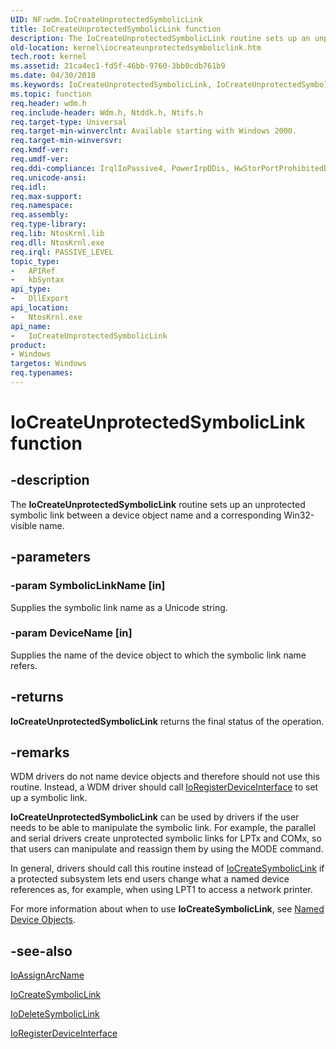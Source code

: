 ```yaml
---
UID: NF:wdm.IoCreateUnprotectedSymbolicLink
title: IoCreateUnprotectedSymbolicLink function
description: The IoCreateUnprotectedSymbolicLink routine sets up an unprotected symbolic link between a device object name and a corresponding Win32-visible name.
old-location: kernel\iocreateunprotectedsymboliclink.htm
tech.root: kernel
ms.assetid: 21ca4ec1-fd5f-46bb-9760-3bb0cdb761b9
ms.date: 04/30/2018
ms.keywords: IoCreateUnprotectedSymbolicLink, IoCreateUnprotectedSymbolicLink routine [Kernel-Mode Driver Architecture], k104_72bb6571-da2d-4027-bfcd-24438e3bd08a.xml, kernel.iocreateunprotectedsymboliclink, wdm/IoCreateUnprotectedSymbolicLink
ms.topic: function
req.header: wdm.h
req.include-header: Wdm.h, Ntddk.h, Ntifs.h
req.target-type: Universal
req.target-min-winverclnt: Available starting with Windows 2000.
req.target-min-winversvr: 
req.kmdf-ver: 
req.umdf-ver: 
req.ddi-compliance: IrqlIoPassive4, PowerIrpDDis, HwStorPortProhibitedDDIs
req.unicode-ansi: 
req.idl: 
req.max-support: 
req.namespace: 
req.assembly: 
req.type-library: 
req.lib: NtosKrnl.lib
req.dll: NtosKrnl.exe
req.irql: PASSIVE_LEVEL
topic_type:
-	APIRef
-	kbSyntax
api_type:
-	DllExport
api_location:
-	NtosKrnl.exe
api_name:
-	IoCreateUnprotectedSymbolicLink
product:
- Windows
targetos: Windows
req.typenames: 
---
```


# IoCreateUnprotectedSymbolicLink function


## -description


The <b>IoCreateUnprotectedSymbolicLink</b> routine sets up an unprotected symbolic link between a device object name and a corresponding Win32-visible name.


## -parameters




### -param SymbolicLinkName [in]

Supplies the symbolic link name as a Unicode string. 


### -param DeviceName [in]

Supplies the name of the device object to which the symbolic link name refers. 


## -returns



<b>IoCreateUnprotectedSymbolicLink</b> returns the final status of the operation.




## -remarks



WDM drivers do not name device objects and therefore should not use this routine. Instead, a WDM driver should call <a href="https://msdn.microsoft.com/library/windows/hardware/ff549506">IoRegisterDeviceInterface</a> to set up a symbolic link. 

<b>IoCreateUnprotectedSymbolicLink</b> can be used by drivers if the user needs to be able to manipulate the symbolic link. For example, the parallel and serial drivers create unprotected symbolic links for LPTx and COMx, so that users can manipulate and reassign them by using the MODE command.

In general, drivers should call this routine instead of <a href="https://msdn.microsoft.com/library/windows/hardware/ff549043">IoCreateSymbolicLink</a> if a protected subsystem lets end users change what a named device references as, for example, when using LPT1 to access a network printer.

For more information about when to use <b>IoCreateSymbolicLink</b>, see <a href="https://msdn.microsoft.com/library/windows/hardware/ff556420">Named Device Objects</a>. 




## -see-also




<a href="https://msdn.microsoft.com/library/windows/hardware/ff548282">IoAssignArcName</a>



<a href="https://msdn.microsoft.com/library/windows/hardware/ff549043">IoCreateSymbolicLink</a>



<a href="https://msdn.microsoft.com/library/windows/hardware/ff549085">IoDeleteSymbolicLink</a>



<a href="https://msdn.microsoft.com/library/windows/hardware/ff549506">IoRegisterDeviceInterface</a>
 

 

